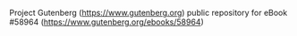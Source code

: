 Project Gutenberg (https://www.gutenberg.org) public repository for
eBook #58964 (https://www.gutenberg.org/ebooks/58964)
